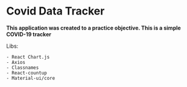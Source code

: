 # Covid Data Tracker

**This application was created to a practice objective. This is a simple COVID-19 tracker**

Libs:
```
- React Chart.js
- Axios
- Classnames
- React-countup
- Material-ui/core
```

